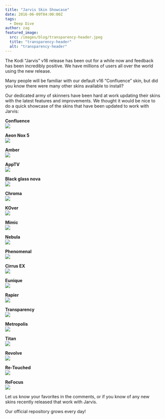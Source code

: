 ```yaml
---
title: "Jarvis Skin Showcase"
date: 2016-06-09T04:00:00Z
tags:
  - Deep Dive
author: zag
featured_image:
  src: /images/blog/transparency-header.jpeg
  title: "transparency-header"
  alt: "transparency-header"
---
```


The Kodi “Jarvis” v16 release has been out for a while now and feedback has been incredibly positive. We have millions of users all over the world using the new release.

Many people will be familiar with our default v16 “Confluence” skin, but did you know there were many other skins available to install?

Our dedicated army of skinners have been hard at work updating their skins with the latest features and improvements. We thought it would be nice to do a quick showcase of the skins that have been updated to work with Jarvis:

**Confluence**  
[![](/images/blog/Final-Confluence.jpeg)](/images/blog/Final-Confluence-large.jpeg)

**Aeon Nox 5**  
[![](/images/blog/Final-Aeon_Nox_5.jpeg)](/images/blog/Final-Aeon_Nox_5-large.jpeg)

**Amber**  
[![](/images/blog/Final-Amber.jpeg)](/images/blog/Final-Amber-large.jpeg)

**AppTV**  
[![](/images/blog/Final-AppTV.jpeg)](/images/blog/Final-AppTV-large.jpeg)

**Black glass nova**  
[![](/images/blog/Final-Black_glass_nova.jpeg)](/images/blog/Final-Black_glass_nova-large.jpeg)

**Chroma**  
[![](/images/blog/Final-Chroma.jpeg)](/images/blog/Final-Chroma-large.jpeg)

**KOver**  
[![](/images/blog/Final-Kover.jpeg)](/images/blog/Final-Kover-large.jpeg)

**Mimic**  
[![](/images/blog/Final-Mimic.jpeg)](/images/blog/Final-Mimic-large.jpeg)

**Nebula**  
[![](/images/blog/Final-Nebula.jpeg)](/images/blog/Final-Nebula-large.jpeg)

**Phenomenal**  
[![](/images/blog/Final-Phenominal.jpeg)](/images/blog/Final-Phenominal-large.jpeg)

**Cirrus EX**  
[![](/images/blog/Final-Cirrus_ex.jpeg)](/images/blog/Final-Cirrus_ex-large.jpeg)

**Eunique**  
[![](/images/blog/Final-Eunique.jpeg)](/images/blog/Final-Eunique-large.jpeg)

**Rapier**  
[![](/images/blog/Final-Rapier.jpeg)](/images/blog/Final-Rapier-large.jpeg)

**Transparency**  
[![](/images/blog/final-transparency.jpeg)](/images/blog/final-transparency-large.jpeg)

**Metropolis**  
[![](/images/blog/final-metropolis.jpeg)](/images/blog/final-metropolis-large.jpeg)

**Titan**  
[![](/images/blog/final-titan.jpeg)](/images/blog/final-titan-large.jpeg)

**Revolve**  
[![](/images/blog/final-revolve.jpeg)](/images/blog/final-revolve-large.jpeg)

**Re-Touched**  
[![](/images/blog/final-retouched.jpeg)](/images/blog/final-retouched-large.jpeg)

**ReFocus**  
[![](/images/blog/refocus-small.jpeg)](/images/blog/refocus-large.jpeg)

Let us know your favorites in the comments, or if you know of any new skins recently released that work with Jarvis.

Our official repository grows every day!
